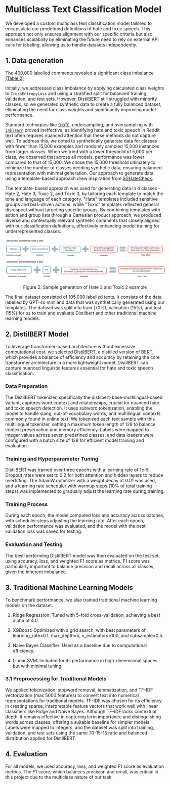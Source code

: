 # Multiclass Text Classification Model

<!-- ## 3.3 Experimental Design

_In this subsection, you should clearly explain the key steps of your model development process, such as:_

- _Algorithms: Which ML algorithms did you choose to experiment with, and why?_
- _Evaluation: Which evaluation metric did you optimise and assess the model on? Why is this the most appropriate?_
- _Training: How did you arrive at the final set of hyperparameters? How did you manage imbalanced data or regularisation?_  -->

We developed a custom multiclass text classification model tailored to encapsulate our predefined definitions of hate and toxic speech. This approach not only ensures alignment with our specific criteria but also enhances scalability by eliminating the future need to rely on external API calls for labeling, allowing us to handle datasets independently.

## 1. Data generation

The 400,000 labelled comments revealed a significant class imbalance [(Table 2)](../data-processing/index.md#dataset)

Initially, we addressed class imbalance by applying calculated class weights to `CrossEntropyLoss` and using a stratified split for balanced training, validation, and test sets. However, DistilBERT still struggled with minority classes, so we generated synthetic data to create a fully balanced dataset, eliminating the need for class weights and significantly improving model performance.

Standard techniques like [`SMOTE`](https://imbalanced-learn.org/stable/references/generated/imblearn.over_sampling.SMOTE.html), undersampling, and oversampling with [`imblearn`](https://imbalanced-learn.org/stable/combine.html) proved ineffective, as identifying hate and toxic speech in Reddit text often requires nuanced attention that these methods do not capture well. To address this, we opted to synthetically generate data for classes with fewer than 15,000 examples and randomly sampled 15,000 instances from larger classes. When we tried with a lower threshold of 5,000 per class, we observed that across all models, performance was lower compared to that of 15,000. We chose the 15,000 threshold ultimately to minimize the number of classes needing synthetic data, ensuring balanced representation with minimal generation. Our approach to generate data using a template-based approach drew inspiration from [SGHateCheck](https://github.com/Social-AI-Studio/SGHateCheck).

The template-based approach was used for generating data in 4 classes - Hate 2, Hate 3, Toxic 2, and Toxic 3, by tailoring each template to match the tone and language of each category. "Hate" templates included sensitive groups and bias-driven actions, while "Toxic" templates reflected general disrespect without targeting specific groups. By combining templates with action and group lists through a Cartesian product approach, we produced diverse and contextually relevant synthetic comments that closely aligned with our classification definitions, effectively enhancing model training for underrepresented classes.

<div align="center">

![template gen](../../images/template_generation.png)

</div>

<div align="center">

Figure 2. Sample generation of Hate 3 and Toxic 2 example

</div>

The final dataset consisted of 105,000 labelled texts. It consists of the data labelled by GPT-4o mini and data that was synthetically generated using our templates. The dataset was split into train (70%), validation (15%), and test (15%) for us to train and evaluate Distilbert and other traditional machine learning models.

## 2. DistilBERT Model

To leverage transformer-based architecture without excessive computational cost, we selected [DistilBERT](https://huggingface.co/docs/transformers/en/model_doc/distilbert), a distilled version of [BERT](https://huggingface.co/docs/transformers/en/model_doc/bert), which provides a balance of efficiency and accuracy by retaining the core transformer architecture in a more lightweight model. DistilBERT can capture nuanced linguistic features essential for hate and toxic speech classification.

### Data Preparation

The DistilBERT tokenizer, specifically the distilbert-base-multilingual-cased variant, captures word context and relationships, crucial for nuanced hate and toxic speech detection. It uses subword tokenization, enabling the model to handle slang, out-of-vocabulary words, and multilingual contexts commonly found in online text. We tokenized each text sample with this multilingual tokenizer, setting a maximum token length of 128 to balance context preservation and memory efficiency. Labels were mapped to integer values across seven predefined classes, and data loaders were configured with a batch size of 128 for efficient model training and evaluation.

### Training and Hyperparameter Tuning

DistilBERT was trained over three epochs with a learning rate of 1e-5. Dropout rates were set to 0.2 for both attention and hidden layers to reduce overfitting. The AdamW optimizer with a weight decay of 0.01 was used, and a learning rate scheduler with warmup steps (10% of total training steps) was implemented to gradually adjust the learning rate during training.

### Training Process

During each epoch, the model computed loss and accuracy across batches, with scheduler steps adjusting the learning rate. After each epoch, validation performance was evaluated, and the model with the best validation loss was saved for testing.

### Evaluation and Testing

The best-performing DistilBERT model was then evaluated on the test set, using accuracy, loss, and weighted F1 score as metrics. F1 score was particularly important to balance precision and recall across all classes, given the inherent imbalance.

## 3. Traditional Machine Learning Models

To benchmark performance, we also trained traditional machine learning models on the dataset.

1. Ridge Regression: Tuned with 5-fold cross-validation, achieving a best alpha of 4.0.

2. XGBoost: Optimized with a grid search, with best parameters of learning_rate=0.1, max_depth=5, n_estimators=100, and subsample=0.5.

3. Naive Bayes Classifier: Used as a baseline due to computational efficiency.

4. Linear SVM: Included for its performance in high-dimensional spaces but with minimal tuning.

### 3.1 Preprocessing for Traditional Models

We applied tokenization, stopword removal, lemmatization, and TF-IDF vectorization (max 5000 features) to convert text into numerical representations for traditional models. TF-IDF was chosen for its efficiency in creating sparse, interpretable feature vectors that work well with linear classifiers like Ridge and Naive Bayes. Although TF-IDF lacks contextual depth, it remains effective in capturing term importance and distinguishing words across classes, offering a suitable baseline for simpler models. Labels were mapped to integers, and the dataset was split into training, validation, and test sets using the same 70-15-15 ratio and balanced distribution applied for DistilBERT.

## 4. Evaluation

For all models, we used accuracy, loss, and weighted F1 score as evaluation metrics. The F1 score, which balances precision and recall, was critical in this project due to the multiclass nature of our task.
